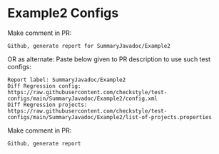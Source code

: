 # Example2 Configs
Make comment in PR:
```
Github, generate report for SummaryJavadoc/Example2
```
OR as alternate:
Paste below given to PR description to use such test configs:
```
Report label: SummaryJavadoc/Example2
Diff Regression config: https://raw.githubusercontent.com/checkstyle/test-configs/main/SummaryJavadoc/Example2/config.xml
Diff Regression projects: https://raw.githubusercontent.com/checkstyle/test-configs/main/SummaryJavadoc/Example2/list-of-projects.properties
```
Make comment in PR:
```
Github, generate report
```
